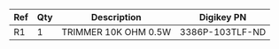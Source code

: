 |Ref|Qty|Description|Digikey PN|
|---|---|-----------|------|
|R1|1|TRIMMER 10K OHM 0.5W|3386P-103TLF-ND|


